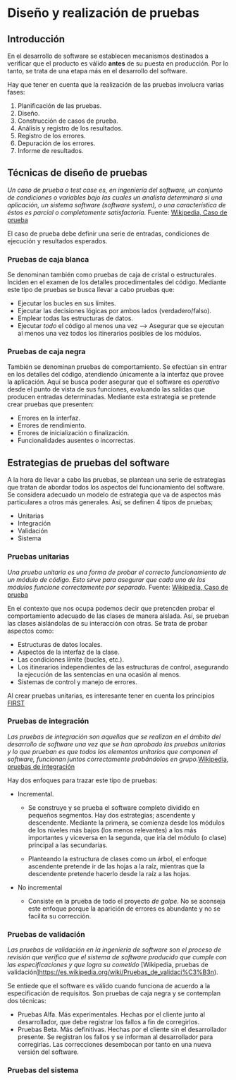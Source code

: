 # Diseño y realización de pruebas

## Introducción

En el desarrollo de software se establecen mecanismos destinados a verificar que el producto es válido __antes__ de su puesta en producción. Por lo tanto, se trata de una etapa más en el desarrollo del software. 

Hay que tener en cuenta que la realización de las pruebas involucra varias fases:
1. Planificación de las pruebas.
2. Diseño.
3. Construcción de casos de prueba.
4. Análisis y registro de los resultados.
5. Registro de los errores.
6. Depuración de los errores.
7. Informe de resultados.

## Técnicas de diseño de pruebas

*Un caso de prueba o test case es, en ingeniería del software, un conjunto de condiciones o variables bajo las cuales un analista determinará si una aplicación, un sistema software (software system), o una característica de éstos es parcial o completamente satisfactoria.* Fuente: [Wikipedia, Caso de prueba](https://es.wikipedia.org/wiki/Caso_de_prueba)

El caso de prueba debe definir una serie de entradas, condiciones de ejecución y resultados esperados.


### Pruebas de caja blanca

Se denominan también como pruebas de caja de cristal o estructurales. Inciden en el examen de los detalles procedimentales del código. Mediante este tipo de pruebas se busca llevar a cabo pruebas que:

* Ejecutar los bucles en sus límites.
* Ejecutar las decisiones lógicas por ambos lados (verdadero/falso).
* Emplear todas las estructuras de datos.
* Ejecutar *todo* el código al menos una vez --> Asegurar que se ejecutan al menos una vez todos los itinerarios posibles de los módulos.


### Pruebas de caja negra

También se denominan pruebas de comportamiento. Se efectúan sin entrar en los detalles del código, atendiendo únicamente a la interfaz que provee la aplicación. Aquí se busca poder asegurar que el software es *operativo* desde el punto de vista de sus funciones, evaluando las salidas que producen entradas determinadas. Mediante esta estrategia se pretende crear pruebas que presenten:

* Errores en la interfaz.
* Errores de rendimiento.
* Errores de inicialización o finalización.
* Funcionalidades ausentes o incorrectas.

## Estrategias de pruebas del software

A la hora de llevar a cabo las pruebas, se plantean una serie de estrategias que tratan de abordar todos los aspectos del funcionamiento del software. Se considera adecuado un modelo de estrategia que va de aspectos más particulares a otros más generales. Así, se definen 4 tipos de pruebas;

* Unitarias
* Integración
* Validación
* Sistema

### Pruebas unitarias

*Una prueba unitaria es una forma de probar el correcto funcionamiento de un módulo de código. Esto sirve para asegurar que cada uno de los módulos funcione correctamente por separado.*  Fuente: [Wikipedia, Caso de prueba](https://es.wikipedia.org/wiki/prueba_unitaria)

En el contexto que nos ocupa podemos decir que pretencden probar el comportamiento adecuado de las clases de manera aislada. Así, se prueban las clases aislándolas de su interacción con otras. Se trata de probar aspectos como:

* Estructuras de datos locales.
* Aspectos de la interfaz de la clase.
* Las condiciones límite (bucles, etc.).
* Los itinerarios independientes de las estructuras de control, asegurando la ejecución de las sentencias en una ocasión al menos.
* Sistemas de control y manejo de errores.

Al crear pruebas unitarias, es interesante tener en cuenta los principios [FIRST](https://www.paradigmadigital.com/dev/principio-first-aumentar-la-calidad-tests-unitarios/)

### Pruebas de integración

*Las pruebas de integración son aquellas que se realizan en el ámbito del desarrollo de software una vez que se han aprobado las pruebas unitarias y lo que prueban es que todos los elementos unitarios que componen el software, funcionan juntos correctamente probándolos en grupo.*[Wikipedia, pruebas de integración](https://es.wikipedia.org/wiki/Pruebas_de_integraci%C3%B3n)

Hay dos enfoques para trazar este tipo de pruebas:

* Incremental.
	* Se construye y se prueba el software completo dividido en pequeños segmentos. Hay dos estrategias; ascendente y descendente. Mediante la primera, se comienza desde los módulos de los niveles más bajos (los menos relevantes) a los más importantes y viceversa en la segunda, que iría del módulo (o clase) principal a las secundarias. 

	* Planteando la estructura de clases como un árbol, el enfoque ascendente pretende ir de las hojas a la raíz, mientras que la descendente pretende hacerlo desde la raíz a las hojas.

* No incremental
	 * Consiste en la prueba de todo el proyecto *de golpe*. No se aconseja este enfoque porque la aparición de errores es abundante y no se facilita su corrección.

### Pruebas de validación

*Las pruebas de validación en la ingeniería de software son el proceso de revisión que verifica que el sistema de software producido que cumple con las especificaciones y que logra su cometido* [Wikipedia, pruebas de validación]https://es.wikipedia.org/wiki/Pruebas_de_validaci%C3%B3n).

Se entiede que el software es válido cuando funciona de acuerdo a la especificación de requisitos. Son pruebas de caja negra y se contemplan dos técnicas:

* Pruebas Alfa. Más experimentales. Hechas por el cliente junto al desarrollador, que debe registrar los fallos a fin de corregirlos.
* Pruebas Beta. Más definitivas. Hechas por el cliente sin el desarrollador presente. Se registran los fallos y se informan al desarrollador para corregirlas. Las correcciones desembocan por tanto en una nueva versión del software.

### Pruebas del sistema



